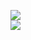 [![](https://img.shields.io/badge/Made%20With-Github%20Spray-lightgrey.svg?style=for-the-badge&logo=github)](https://github.com/Annihil/github-spray#2230)  
[![](https://i.imgur.com/2DrTn0Z.gif)](https://github.com/Annihil/github-spray)